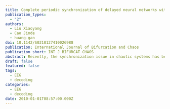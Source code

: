 ```yaml
---
title: Complete periodic synchronization of delayed neural networks with discontinuous activations
publication_types:
  - "2"
authors:
  - Liu Xiaoyang
  - Cao Jinde
  - huang-gan
doi: 10.1142/S0218127410026988
publication: International Journal of Bifurcation and Chaos
publication_short: INT J BIFURCAT CHAOS
abstract: Recently, the synchronization issue in chaotic systems has become a hot topic in nonlinear dynamics and has aroused great interest among researchers due to the theoretical significance and potential applications. In this paper, complete periodic synchronization is considered for the delayed neural networks with discontinuous activation functions. Under the framework of Filippov solution, a novel control method is presented by using differential inclusions theory, nonsmooth Lyapunov method and linear matrix inequality (LMI) approach. Based on a newly obtained necessary and sufficient condition, several criteria are derived to ensure the global asymptotical stability of the error system, and thus the response system synchronizes with the drive system. Moreover, the estimation gains are obtained. With these new and effective methods, complete synchronization is achieved. Simulation results are given to illustrate the theoretical results.
draft: false
featured: false
tags:
  - EEG
  - decoding
categories:
  - EEG
  - decoding
date: 2010-01-01T08:57:00.000Z
---
```

